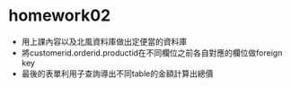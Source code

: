 # homework02
  - 用上課內容以及北風資料庫做出定便當的資料庫
  - 將customerid.orderid.productid在不同欄位之前各自對應的欄位做foreign key
  - 最後的表單利用子查詢導出不同table的金額計算出總價
